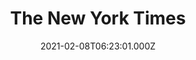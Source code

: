 ---
collection_archive: false
collection_category:
  - Award Winning
  - Tech
  - Reportage
  - Color
  - Environments
  - Editorial
collection_content: 
collection_cover: https://d1sf55qlb7p6hz.cloudfront.net/nytimes_metro-29.jpg
collection_cover_mobile: https://d1sf55qlb7p6hz.cloudfront.net/verticalcovers-40.jpg
collection_description: >-
  The next chapter of [**_The Changing Landscape of American
  Retail_**](https://jesserieser.com/projects/changing-landscape-american-retail)
  with _The New York Times_. How will the pandemic accelerate the retail
  apocalypse? When a mall closes, where does all of it's stuff go? I set out to
  answer these questions at the recently shuttered Metrocenter mall in Phoenix,
  AZ.


  Selected by the 2021 American Photography Annual (AP 37) as one of the year's
  best in editorial photography.
collection_description_alignment: center
collection_filter: Commissioned + Stock
collection_hidden: false
collection_meta: Auctioning Off A Dead Mall
collection_meta_2: ""
collection_preview:
  - https://d1sf55qlb7p6hz.cloudfront.net/metro_covers-4.jpg
  - https://d1sf55qlb7p6hz.cloudfront.net/nytimes_metro-29.jpg
  - https://d1sf55qlb7p6hz.cloudfront.net/nytimes_metro-5.jpg
  - https://d1sf55qlb7p6hz.cloudfront.net/metro_covers-3.jpg
  - https://d1sf55qlb7p6hz.cloudfront.net/nytimes_metro-15.jpg
  - https://d1sf55qlb7p6hz.cloudfront.net/metro_covers-2.jpg
  - https://d1sf55qlb7p6hz.cloudfront.net/metro_covers-1.jpg
cover_image: 
date: 2021-02-08T06:23:01.000Z
hide_footer: true 
navigation_theme: white
px_extra: true
row_alignment: between
slug: nytimes-metrocenter
theme_color: "#AEE0D9"
theme_color_all_works: 
title: The New York Times
seo:
  meta_description: 
  meta_title: 
collection_awards:
  - content: |-
      **2019**  
      AP 35: American Photography Annual 35  
      Best Personal Work Series:  
      "Phoenix: A Dystopian Legoland That Tastes Like Candy"
    icon: 
    template: popup-text-element
    url: 
collection_exhibition:
  - content: |-
      **2019**  
      AP 35: American Photography Annual 35  
      Best Personal Work Series:  
      "Phoenix: A Dystopian Legoland That Tastes Like Candy"
    icon: 
    template: popup-text-element
    url: 
collection_blocks:
  - _bookshop_name: collections/media-row-start
    row_alignment: between
  - _bookshop_name: collections/media-element
    align_y:  
    caption: 
    color: "#DFCADB"
    image:  https://d1sf55qlb7p6hz.cloudfront.net/nytimes_metro-1.jpg
    margin_left: '30'
    margin_right: '0'
    margin_y: '100'
    width: '66'
  - _bookshop_name: collections/media-row
    row_alignment: between
  - _bookshop_name: collections/media-element
    align_y:  
    caption: 
    color: "#C9E0E2"
    image:  https://d1sf55qlb7p6hz.cloudfront.net/nytimes_metro-2.jpg
    margin_left: '0'
    margin_right: '0'
    margin_y: '100'
    width: '45'
  - _bookshop_name: collections/media-element
    align_y:  
    caption: 
    color: "#F3DFD1"
    image:  https://d1sf55qlb7p6hz.cloudfront.net/nytimes_metro-3.jpg
    margin_left: '0'
    margin_right: '15'
    margin_y: '500'
    width: '33'
  - _bookshop_name: collections/media-row
    row_alignment: between
  - _bookshop_name: collections/media-element
    align_y:  
    caption: 
    color: "#F3CECE"
    image:  https://d1sf55qlb7p6hz.cloudfront.net/nytimes_metro-4.jpg
    margin_left: '10'
    margin_right: '0'
    margin_y: '200'
    width: '66'
  - _bookshop_name: collections/media-row
    row_alignment: between
  - _bookshop_name: collections/media-element
    align_y:  
    caption: 
    color: "#A8D3FF"
    image:  https://d1sf55qlb7p6hz.cloudfront.net/nytimes_metro-5.jpg
    margin_left: '20'
    margin_right: '0'
    margin_y: '200'
    width: '50'
  - _bookshop_name: collections/media-element
    align_y:  
    caption: 
    color: "#E8BED6"
    image:  https://d1sf55qlb7p6hz.cloudfront.net/nytimes_metro-6.jpg
    margin_left: '0'
    margin_right: '5'
    margin_y: '600'
    width: '20'
  - _bookshop_name: collections/media-row
    row_alignment: between
  - _bookshop_name: collections/media-element
    align_y:  
    caption: 
    color: "#FAD5C5"
    image:  https://d1sf55qlb7p6hz.cloudfront.net/nytimes_metro-7.jpg
    margin_left: '5'
    margin_right: '0'
    margin_y: '200'
    width: '40'
  - _bookshop_name: collections/media-element
    align_y:  
    caption: 
    color: "#F1D5D9"
    image:  https://d1sf55qlb7p6hz.cloudfront.net/nytimes_metro-8.jpg
    margin_left: '0'
    margin_right: '5'
    margin_y: '200'
    width: '40'
  - _bookshop_name: collections/media-row
    row_alignment: between
  - _bookshop_name: collections/media-element
    align_y:  
    caption: 
    color: "#D5E8CB"
    image:  https://d1sf55qlb7p6hz.cloudfront.net/nytimes_metro-09b.jpg
    margin_left: '10'
    margin_right: '0'
    margin_y: '200'
    width: '60'
  - _bookshop_name: collections/media-row
    row_alignment: between
  - _bookshop_name: collections/media-element
    align_y:  
    caption: 
    color: "#EBE0D3"
    image:  https://d1sf55qlb7p6hz.cloudfront.net/nytimes_metro-10.jpg
    margin_left: '15'
    margin_right: '0'
    margin_y: '100'
    width: '33'
  - _bookshop_name: collections/media-element
    align_y:  
    caption: 
    color: "#ADDBD7"
    image:  https://d1sf55qlb7p6hz.cloudfront.net/nytimes_metro-11.jpg
    margin_left: '0'
    margin_right: '0'
    margin_y: '400'
    width: '45'
  - _bookshop_name: collections/media-row
    row_alignment: between
  - _bookshop_name: collections/media-element
    align_y:  
    caption: 
    color: "#ECDBDB"
    image:  https://d1sf55qlb7p6hz.cloudfront.net/nytimes_metro-12.jpg
    margin_left: '20'
    margin_right: '0'
    margin_y: '100'
    width: '66'
  - _bookshop_name: collections/media-row
    row_alignment: between
  - _bookshop_name: collections/media-element
    align_y:  
    caption: 
    color: "#C0DFDB"
    image:  https://d1sf55qlb7p6hz.cloudfront.net/nytimes_metro-13.jpg
    margin_left: '5'
    margin_right: '0'
    margin_y: '100'
    width: '40'
  - _bookshop_name: collections/media-element
    align_y:  
    caption: 
    color: "#F5E2CB"
    image:  https://d1sf55qlb7p6hz.cloudfront.net/nytimes_metro-14.jpg
    margin_left: '0'
    margin_right: '20'
    margin_y: '700'
    width: '30'
  - _bookshop_name: collections/media-row
    row_alignment: between
  - _bookshop_name: collections/media-element
    align_y:  
    caption: 
    color: "#C8F1CF"
    image:  https://d1sf55qlb7p6hz.cloudfront.net/nytimes_metro-15.jpg
    margin_left: '15'
    margin_right: '0'
    margin_y: '100'
    width: '55'
  - _bookshop_name: collections/media-row
    row_alignment: between
  - _bookshop_name: collections/media-element
    align_y:  
    caption: 
    color: "#CCC2FD"
    image:  https://d1sf55qlb7p6hz.cloudfront.net/nytimes_metro-16.jpg
    margin_left: '25'
    margin_right: '0'
    margin_y: '100'
    width: '70'
  - _bookshop_name: collections/media-row
    row_alignment: between
  - _bookshop_name: collections/media-element
    align_y:  
    caption: 
    color: "#FAC2E0"
    image:  https://d1sf55qlb7p6hz.cloudfront.net/nytimes_metro-17.jpg
    margin_left: '35'
    margin_right: '0'
    margin_y: '100'
    width: '40'
  - _bookshop_name: collections/media-row
    row_alignment: between
  - _bookshop_name: collections/media-element
    align_y:  
    caption: 
    color: "#837395"
    image:  https://d1sf55qlb7p6hz.cloudfront.net/nytimes_metro-19.jpg
    margin_left: '5'
    margin_right: '0'
    margin_y: '100'
    width: '45'
  - _bookshop_name: collections/media-element
    align_y:  
    caption: 
    color: "#C1CFB9"
    image:  https://d1sf55qlb7p6hz.cloudfront.net/nytimes_metro-18.jpg
    margin_left: '0'
    margin_right: '10'
    margin_y: '500'
    width: '33'
  - _bookshop_name: collections/media-row
    row_alignment: between
  - _bookshop_name: collections/media-element
    align_y:  
    caption: 
    color: "#D1BCAF"
    image:  https://d1sf55qlb7p6hz.cloudfront.net/nytimes_metro-20.jpg
    margin_left: '20'
    margin_right: '0'
    margin_y: '100'
    width: '50'
  - _bookshop_name: collections/media-row
    row_alignment: between
  - _bookshop_name: collections/media-element
    align_y:  
    caption: 
    color: "#E6CFD9"
    image:  https://d1sf55qlb7p6hz.cloudfront.net/nytimes_metro-21.jpg
    margin_left: '30'
    margin_right: '0'
    margin_y: '200'
    width: '66'
  - _bookshop_name: collections/media-row
    row_alignment: between
  - _bookshop_name: collections/media-element
    align_y:  
    caption: 
    color: "#F4E4D3"
    image:  https://d1sf55qlb7p6hz.cloudfront.net/nytimes_metro-22.jpg
    margin_left: '10'
    margin_right: '0'
    margin_y: '200'
    width: '33'
  - _bookshop_name: collections/media-element
    align_y:  
    caption: 
    color: "#F3D7D6"
    image:  https://d1sf55qlb7p6hz.cloudfront.net/nytimes_metro-23.jpg
    margin_left: '0'
    margin_right: '10'
    margin_y: '800'
    width: '33'
  - _bookshop_name: collections/media-row
    row_alignment: between
  - _bookshop_name: collections/media-element
    align_y:  
    caption: 
    color: "#EAF4FE"
    image:  https://d1sf55qlb7p6hz.cloudfront.net/nytimes_metro-24.jpg
    margin_left: '20'
    margin_right: '0'
    margin_y: '100'
    width: '55'
  - _bookshop_name: collections/media-row
    row_alignment: between
  - _bookshop_name: collections/media-element
    align_y:  
    caption: 
    color: "#E8D1EA"
    image:  https://d1sf55qlb7p6hz.cloudfront.net/nytimes_metro-25.jpg
    margin_left: '0'
    margin_right: '0'
    margin_y: '100'
    width: '50'
  - _bookshop_name: collections/media-element
    align_y:  
    caption: 
    color: "#FA938A"
    image:  https://d1sf55qlb7p6hz.cloudfront.net/nytimes_metro-26.jpg
    margin_left: '0'
    margin_right: '10'
    margin_y: '600'
    width: '33'
  - _bookshop_name: collections/media-row
    row_alignment: between
  - _bookshop_name: collections/media-element
    align_y:  
    caption: 
    color: "#B7D1E3"
    image:  https://d1sf55qlb7p6hz.cloudfront.net/nytimes_metro-28.jpg
    margin_left: '40'
    margin_right: '0'
    margin_y: '100'
    width: '30'
  - _bookshop_name: collections/media-row
    row_alignment: between
  - _bookshop_name: collections/media-element
    align_y:  
    caption: 
    color: "#F3B99E"
    image:  https://d1sf55qlb7p6hz.cloudfront.net/nytimes_metro-27.jpg
    margin_left: '10'
    margin_right: '0'
    margin_y: '100'
    width: '55'
  - _bookshop_name: collections/media-row
    row_alignment: between
  - _bookshop_name: collections/media-element
    align_y:  
    caption: 
    color: "#B5E3DD"
    image:  https://d1sf55qlb7p6hz.cloudfront.net/nytimes_metro-29.jpg
    margin_left: '20'
    margin_right: '0'
    margin_y: '100'
    width: '70'
  - _bookshop_name: collections/media-row
    row_alignment: between
  - _bookshop_name: collections/media-element
    align_y:  
    caption: 
    color: "#ABC6EC"
    image:  https://d1sf55qlb7p6hz.cloudfront.net/nytimes_metro-30.jpg
    margin_left: '30'
    margin_right: '0'
    margin_y: '100'
    width: '45'
  - _bookshop_name: collections/media-row
    row_alignment: between
  - _bookshop_name: collections/media-element
    align_y:  
    caption: 
    color: "#EAD8CB"
    image:  https://d1sf55qlb7p6hz.cloudfront.net/nytimes_metro-31.jpg
    margin_left: '15'
    margin_right: '0'
    margin_y: '100'
    width: '70'
  - _bookshop_name: collections/media-row-end
collection_press:
  - content: |-
      **2019**  
      AP 35: American Photography Annual 35  
      Best Personal Work Series:  
      "Phoenix: A Dystopian Legoland That Tastes Like Candy"
    icon: 
    template: popup-text-element
    url: 
---